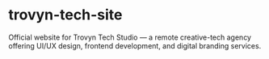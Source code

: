 # trovyn-tech-site
Official website for Trovyn Tech Studio — a remote creative-tech agency offering UI/UX design, frontend development, and digital branding services.
